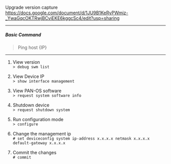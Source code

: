 Upgrade version capture\
https://docs.google.com/document/d/1JU9B1KeRyPWmjz-_YwaGqcOKTRwjBCviEKE6kggcSc4/edit?usp=sharing

---
##### Basic Command
> Ping host {IP}
---

1. View version\
```> debug swm list```

2. View Device IP\
```> show interface management```

3. View PAN-OS software\
```> request system software info```

4. Shutdown device\
```> request shutdown system```

5. Run configuration mode\
```> configure```

6. Change the management ip\
```# set deviceconfig system ip-address x.x.x.x netmask x.x.x.x default-gateway x.x.x.x```

7. Commit the changes\
```# commit```
